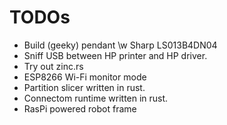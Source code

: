 # TODOs
* Build (geeky) pendant \w Sharp LS013B4DN04
* Sniff USB between HP printer and HP driver.
* Try out zinc.rs
* ESP8266 Wi-Fi monitor mode
* Partition slicer written in rust.
* Connectom runtime written in rust.
* RasPi powered robot frame
